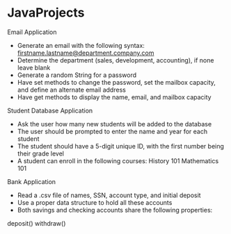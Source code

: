 # JavaProjects

Email Application
-	Generate an email with the following syntax: firstname.lastname@department.company.com
-	Determine the department (sales, development, accounting), if none leave blank
-	Generate a random String for a password
-	Have set methods to change the password, set the mailbox capacity, and define an alternate email address
-	Have get methods to display the name, email, and mailbox capacity


Student Database Application
-	Ask the user how many new students will be added to the database
-	The user should be prompted to enter the name and year for each student
-	The student should have a 5-digit unique ID, with the first number being their grade level
-	A student can enroll in the following courses:
History 101
Mathematics 101

Bank Application
-	Read a .csv file of names, SSN, account type, and initial deposit
-	Use a proper data structure to hold all these accounts
-	Both savings and checking accounts share the following properties:

  deposit()
  withdraw()
